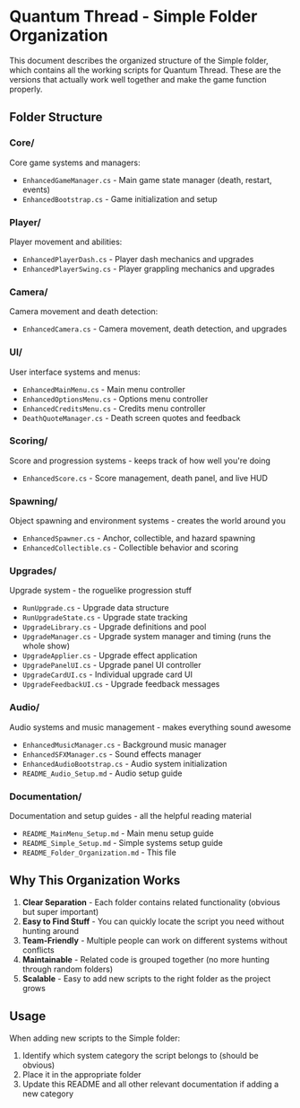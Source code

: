 # Quantum Thread - Simple Folder Organization

This document describes the organized structure of the Simple folder, which contains all the working scripts for Quantum Thread. These are the versions that actually work well together and make the game function properly.

## Folder Structure

### **Core/**
Core game systems and managers:
- `EnhancedGameManager.cs` - Main game state manager (death, restart, events)
- `EnhancedBootstrap.cs` - Game initialization and setup

### **Player/**
Player movement and abilities:
- `EnhancedPlayerDash.cs` - Player dash mechanics and upgrades
- `EnhancedPlayerSwing.cs` - Player grappling mechanics and upgrades

### **Camera/**
Camera movement and death detection:
- `EnhancedCamera.cs` - Camera movement, death detection, and upgrades

### **UI/**
User interface systems and menus:
- `EnhancedMainMenu.cs` - Main menu controller
- `EnhancedOptionsMenu.cs` - Options menu controller
- `EnhancedCreditsMenu.cs` - Credits menu controller
- `DeathQuoteManager.cs` - Death screen quotes and feedback

### **Scoring/**
Score and progression systems - keeps track of how well you're doing
- `EnhancedScore.cs` - Score management, death panel, and live HUD

### **Spawning/**
Object spawning and environment systems - creates the world around you
- `EnhancedSpawner.cs` - Anchor, collectible, and hazard spawning
- `EnhancedCollectible.cs` - Collectible behavior and scoring

### **Upgrades/**
Upgrade system - the roguelike progression stuff
- `RunUpgrade.cs` - Upgrade data structure
- `RunUpgradeState.cs` - Upgrade state tracking
- `UpgradeLibrary.cs` - Upgrade definitions and pool
- `UpgradeManager.cs` - Upgrade system manager and timing (runs the whole show)
- `UpgradeApplier.cs` - Upgrade effect application
- `UpgradePanelUI.cs` - Upgrade panel UI controller
- `UpgradeCardUI.cs` - Individual upgrade card UI
- `UpgradeFeedbackUI.cs` - Upgrade feedback messages

### **Audio/**
Audio systems and music management - makes everything sound awesome
- `EnhancedMusicManager.cs` - Background music manager
- `EnhancedSFXManager.cs` - Sound effects manager
- `EnhancedAudioBootstrap.cs` - Audio system initialization
- `README_Audio_Setup.md` - Audio setup guide

### **Documentation/**
Documentation and setup guides - all the helpful reading material
- `README_MainMenu_Setup.md` - Main menu setup guide
- `README_Simple_Setup.md` - Simple systems setup guide
- `README_Folder_Organization.md` - This file

## Why This Organization Works

1. **Clear Separation** - Each folder contains related functionality (obvious but super important)
2. **Easy to Find Stuff** - You can quickly locate the script you need without hunting around
3. **Team-Friendly** - Multiple people can work on different systems without conflicts
4. **Maintainable** - Related code is grouped together (no more hunting through random folders)
5. **Scalable** - Easy to add new scripts to the right folder as the project grows

## Usage

When adding new scripts to the Simple folder:
1. Identify which system category the script belongs to (should be obvious)
2. Place it in the appropriate folder
3. Update this README and all other relevant documentation if adding a new category

